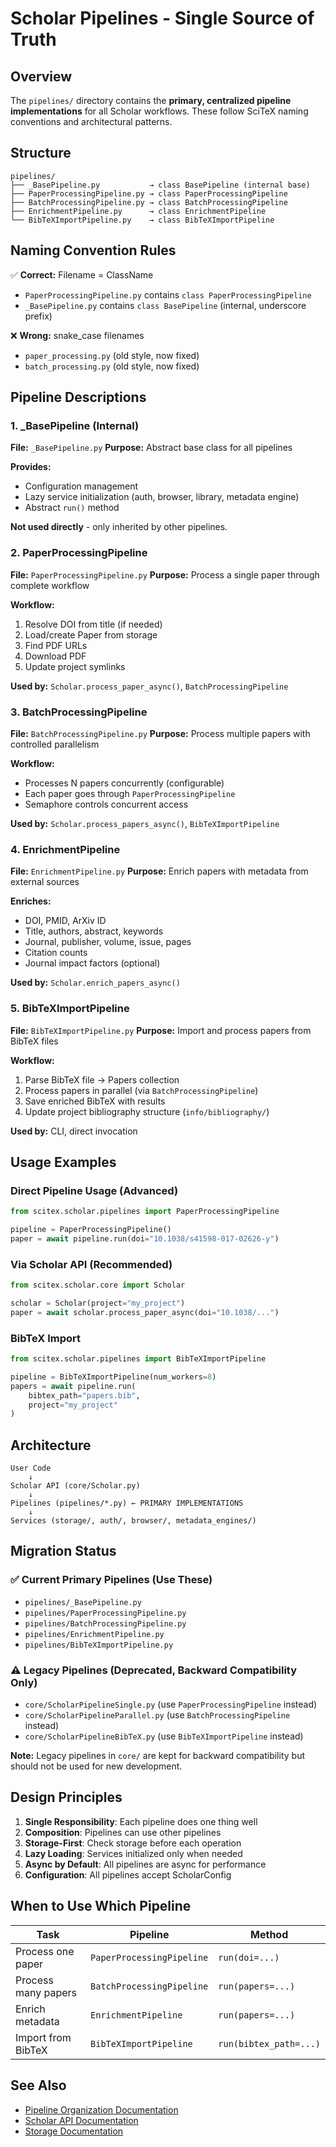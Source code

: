 # Scholar Pipelines - Single Source of Truth

## Overview

The `pipelines/` directory contains the **primary, centralized pipeline implementations** for all Scholar workflows. These follow SciTeX naming conventions and architectural patterns.

## Structure

```
pipelines/
├── _BasePipeline.py           → class BasePipeline (internal base)
├── PaperProcessingPipeline.py → class PaperProcessingPipeline
├── BatchProcessingPipeline.py → class BatchProcessingPipeline
├── EnrichmentPipeline.py      → class EnrichmentPipeline
└── BibTeXImportPipeline.py    → class BibTeXImportPipeline
```

## Naming Convention Rules

✅ **Correct:** Filename = ClassName
- `PaperProcessingPipeline.py` contains `class PaperProcessingPipeline`
- `_BasePipeline.py` contains `class BasePipeline` (internal, underscore prefix)

❌ **Wrong:** snake_case filenames
- `paper_processing.py` (old style, now fixed)
- `batch_processing.py` (old style, now fixed)

## Pipeline Descriptions

### 1. _BasePipeline (Internal)

**File:** `_BasePipeline.py`
**Purpose:** Abstract base class for all pipelines

**Provides:**
- Configuration management
- Lazy service initialization (auth, browser, library, metadata engine)
- Abstract `run()` method

**Not used directly** - only inherited by other pipelines.

### 2. PaperProcessingPipeline

**File:** `PaperProcessingPipeline.py`
**Purpose:** Process a single paper through complete workflow

**Workflow:**
1. Resolve DOI from title (if needed)
2. Load/create Paper from storage
3. Find PDF URLs
4. Download PDF
5. Update project symlinks

**Used by:** `Scholar.process_paper_async()`, `BatchProcessingPipeline`

### 3. BatchProcessingPipeline

**File:** `BatchProcessingPipeline.py`
**Purpose:** Process multiple papers with controlled parallelism

**Workflow:**
- Processes N papers concurrently (configurable)
- Each paper goes through `PaperProcessingPipeline`
- Semaphore controls concurrent access

**Used by:** `Scholar.process_papers_async()`, `BibTeXImportPipeline`

### 4. EnrichmentPipeline

**File:** `EnrichmentPipeline.py`
**Purpose:** Enrich papers with metadata from external sources

**Enriches:**
- DOI, PMID, ArXiv ID
- Title, authors, abstract, keywords
- Journal, publisher, volume, issue, pages
- Citation counts
- Journal impact factors (optional)

**Used by:** `Scholar.enrich_papers_async()`

### 5. BibTeXImportPipeline

**File:** `BibTeXImportPipeline.py`
**Purpose:** Import and process papers from BibTeX files

**Workflow:**
1. Parse BibTeX file → Papers collection
2. Process papers in parallel (via `BatchProcessingPipeline`)
3. Save enriched BibTeX with results
4. Update project bibliography structure (`info/bibliography/`)

**Used by:** CLI, direct invocation

## Usage Examples

### Direct Pipeline Usage (Advanced)

```python
from scitex.scholar.pipelines import PaperProcessingPipeline

pipeline = PaperProcessingPipeline()
paper = await pipeline.run(doi="10.1038/s41598-017-02626-y")
```

### Via Scholar API (Recommended)

```python
from scitex.scholar.core import Scholar

scholar = Scholar(project="my_project")
paper = await scholar.process_paper_async(doi="10.1038/...")
```

### BibTeX Import

```python
from scitex.scholar.pipelines import BibTeXImportPipeline

pipeline = BibTeXImportPipeline(num_workers=8)
papers = await pipeline.run(
    bibtex_path="papers.bib",
    project="my_project"
)
```

## Architecture

```
User Code
    ↓
Scholar API (core/Scholar.py)
    ↓
Pipelines (pipelines/*.py) ← PRIMARY IMPLEMENTATIONS
    ↓
Services (storage/, auth/, browser/, metadata_engines/)
```

## Migration Status

### ✅ Current Primary Pipelines (Use These)
- `pipelines/_BasePipeline.py`
- `pipelines/PaperProcessingPipeline.py`
- `pipelines/BatchProcessingPipeline.py`
- `pipelines/EnrichmentPipeline.py`
- `pipelines/BibTeXImportPipeline.py`

### ⚠️ Legacy Pipelines (Deprecated, Backward Compatibility Only)
- `core/ScholarPipelineSingle.py` (use `PaperProcessingPipeline` instead)
- `core/ScholarPipelineParallel.py` (use `BatchProcessingPipeline` instead)
- `core/ScholarPipelineBibTeX.py` (use `BibTeXImportPipeline` instead)

**Note:** Legacy pipelines in `core/` are kept for backward compatibility but should not be used for new development.

## Design Principles

1. **Single Responsibility**: Each pipeline does one thing well
2. **Composition**: Pipelines can use other pipelines
3. **Storage-First**: Check storage before each operation
4. **Lazy Loading**: Services initialized only when needed
5. **Async by Default**: All pipelines are async for performance
6. **Configuration**: All pipelines accept ScholarConfig

## When to Use Which Pipeline

| Task | Pipeline | Method |
|------|----------|--------|
| Process one paper | `PaperProcessingPipeline` | `run(doi=...)` |
| Process many papers | `BatchProcessingPipeline` | `run(papers=...)` |
| Enrich metadata | `EnrichmentPipeline` | `run(papers=...)` |
| Import from BibTeX | `BibTeXImportPipeline` | `run(bibtex_path=...)` |

## See Also

- [Pipeline Organization Documentation](../docs/PIPELINE_ORGANIZATION.md)
- [Scholar API Documentation](../core/README.md)
- [Storage Documentation](../storage/README.md)
